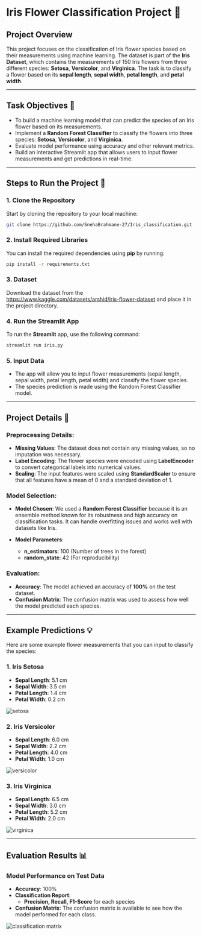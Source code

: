 # Iris Flower Classification Project 🌸

## **Project Overview**
This project focuses on the classification of Iris flower species based on their measurements using machine learning. The dataset is part of the **Iris Dataset**, which contains the measurements of 150 Iris flowers from three different species: **Setosa**, **Versicolor**, and **Virginica**. The task is to classify a flower based on its **sepal length**, **sepal width**, **petal length**, and **petal width**.

---

## **Task Objectives 🎯**
- To build a machine learning model that can predict the species of an Iris flower based on its measurements.
- Implement a **Random Forest Classifier** to classify the flowers into three species: **Setosa**, **Versicolor**, and **Virginica**.
- Evaluate model performance using accuracy and other relevant metrics.
- Build an interactive Streamlit app that allows users to input flower measurements and get predictions in real-time.

---

## **Steps to Run the Project 🔧**

### **1. Clone the Repository**
Start by cloning the repository to your local machine:

```bash
git clone https://github.com/SnehaBrahmane-27/Iris_classification.git
```

### **2. Install Required Libraries**
You can install the required dependencies using **pip** by running:

```bash
pip install -r requirements.txt
```

### **3. Dataset**
Download the dataset from the https://www.kaggle.com/datasets/arshid/iris-flower-dataset and place it in the project directory.

### **4. Run the Streamlit App**
To run the **Streamlit** app, use the following command:

```bash
streamlit run iris.py
```

### **5. Input Data**
- The app will allow you to input flower measurements (sepal length, sepal width, petal length, petal width) and classify the flower species.
- The species prediction is made using the Random Forest Classifier model.

---

## **Project Details 📝**

### **Preprocessing Details:**
- **Missing Values**: The dataset does not contain any missing values, so no imputation was necessary.
- **Label Encoding**: The flower species were encoded using **LabelEncoder** to convert categorical labels into numerical values.
- **Scaling**: The input features were scaled using **StandardScaler** to ensure that all features have a mean of 0 and a standard deviation of 1.

### **Model Selection:**
- **Model Chosen**: We used a **Random Forest Classifier** because it is an ensemble method known for its robustness and high accuracy on classification tasks. It can handle overfitting issues and works well with datasets like Iris.
  
- **Model Parameters**:
  - **n_estimators**: 100 (Number of trees in the forest)
  - **random_state**: 42 (For reproducibility)

### **Evaluation:**
- **Accuracy**: The model achieved an accuracy of **100%** on the test dataset.
- **Confusion Matrix**: The confusion matrix was used to assess how well the model predicted each species.

---

## **Example Predictions 💡**
Here are some example flower measurements that you can input to classify the species:

### **1. Iris Setosa**
- **Sepal Length**: 5.1 cm
- **Sepal Width**: 3.5 cm
- **Petal Length**: 1.4 cm
- **Petal Width**: 0.2 cm

![setosa](assets/setosa.jpg)

### **2. Iris Versicolor**
- **Sepal Length**: 6.0 cm
- **Sepal Width**: 2.2 cm
- **Petal Length**: 4.0 cm
- **Petal Width**: 1.0 cm

![versicolor](assets/versicolor.jpg)


### **3. Iris Virginica**
- **Sepal Length**: 6.5 cm
- **Sepal Width**: 3.0 cm
- **Petal Length**: 5.2 cm
- **Petal Width**: 2.0 cm

![virginica](assets/virginica.jpg)


---

## **Evaluation Results 📊**
### **Model Performance on Test Data**
- **Accuracy**: 100%
- **Classification Report**:
  - **Precision, Recall, F1-Score** for each species
- **Confusion Matrix**: The confusion matrix is available to see how the model performed for each class.



![classification matrix](assets/classification.jpg)
